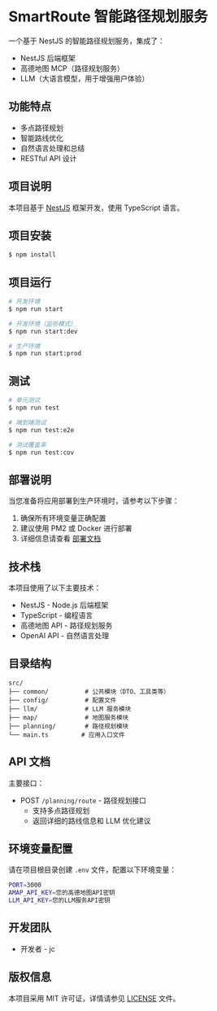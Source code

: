 # SmartRoute 智能路径规划服务

一个基于 NestJS 的智能路径规划服务，集成了：
- NestJS 后端框架
- 高德地图 MCP（路径规划服务）
- LLM（大语言模型，用于增强用户体验）

## 功能特点

- 多点路径规划
- 智能路线优化
- 自然语言处理和总结
- RESTful API 设计

## 项目说明

本项目基于 [NestJS](https://github.com/nestjs/nest) 框架开发，使用 TypeScript 语言。

## 项目安装

```bash
$ npm install
```

## 项目运行

```bash
# 开发环境
$ npm run start

# 开发环境（监听模式）
$ npm run start:dev

# 生产环境
$ npm run start:prod
```

## 测试

```bash
# 单元测试
$ npm run test

# 端到端测试
$ npm run test:e2e

# 测试覆盖率
$ npm run test:cov
```

## 部署说明

当您准备将应用部署到生产环境时，请参考以下步骤：

1. 确保所有环境变量正确配置
2. 建议使用 PM2 或 Docker 进行部署
3. 详细信息请查看 [部署文档](https://docs.nestjs.com/deployment)

## 技术栈

本项目使用了以下主要技术：

- NestJS - Node.js 后端框架
- TypeScript - 编程语言
- 高德地图 API - 路径规划服务
- OpenAI API - 自然语言处理

## 目录结构

```
src/
├── common/          # 公共模块（DTO、工具类等）
├── config/          # 配置文件
├── llm/             # LLM 服务模块
├── map/             # 地图服务模块
├── planning/        # 路径规划模块
└── main.ts         # 应用入口文件
```

## API 文档

主要接口：
- POST `/planning/route` - 路径规划接口
  - 支持多点路径规划
  - 返回详细的路线信息和 LLM 优化建议

## 环境变量配置

请在项目根目录创建 `.env` 文件，配置以下环境变量：

```bash
PORT=3000
AMAP_API_KEY=您的高德地图API密钥
LLM_API_KEY=您的LLM服务API密钥
```

## 开发团队

- 开发者 - jc

## 版权信息

本项目采用 MIT 许可证，详情请参见 [LICENSE](LICENSE) 文件。
